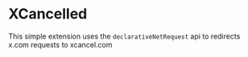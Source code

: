 # XCancelled

This simple extension uses the `declarativeNetRequest` api to redirects x.com requests to xcancel.com